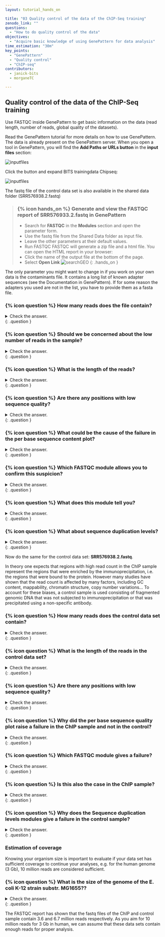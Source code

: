 ```yaml
---
layout: tutorial_hands_on

title: "03 Quality control of the data of the ChIP-Seq training"
zenodo_link: ""
questions:
  - "How to do quality control of the data"
objectives:
  - "Acquire basic knowledge of using GenePattern for data analysis"
time_estimation: "30m"
key_points:
  - "GenePattern"
  - "Quality control"
  - "ChIP-seq"
contributors:
  - janick-bits
  - morganeTC

---
```


## Quality control of the data of the ChIP-Seq training

Use FASTQC inside GenePattern to get basic information on the data (read length, number of reads, global quality of the datasets).

Read the GenePattern tutorial for more details on how to use GenePattern.
The data is already present on the GenePattern server. When you open a tool in GenePattern, you will find the **Add Paths or URLs button** in the **input files** section: 

![inputfiles](../../images/GPAddPaths.png)

Click the button and expand BITS trainingdata Chipseq: 

![inputfiles](../../images/GPSharedData.png)

The fastq file of the control data set is also available in the shared data folder (SRR576938.2.fastq)

> ### {% icon hands_on %} Generate and view the FASTQC report of SRR576933.2.fastq in GenePattern 
>
> - Search for **FASTQC** in the **Modules** section and open the parameter form.
> - Use the fastq file from the Shared Data folder as input file.
> - Leave the other parameters at their default values.
> - Run FASTQC
> FASTQC will generate a zip file and a html file. You can open the HTML report in your browser: 
> - Click the name of the output file at the bottom of the page.
> - Select **Open Link**
>   ![searchGEO](../../images/GP18.png)
{: .hands_on }

The only parameter you might want to change in if you work on your own data is the contaminants file. It contains a long list of known adapter sequences (see the Documentation in GenePattern). If for some reason the adapters you used are not in the list, you have to provide them as a fasta file. 

### {% icon question %} How many reads does the file contain?  

<details markdown='1'>
  <summary>Check the answer.</summary>

This is one of the results of the Basic statistics module in FASTQC (red): 

![fastqc9b](../../images/FASTQC9b.png)

Knowing that it is recommended for ChIPSeq to have around 30 million reads, the number of reads in this fastq file seems very low. 
</details>
{: .question }

### {% icon question %} Should we be concerned about the low number of reads in the sample?  

<details markdown='1'>
  <summary>Check the answer.</summary>

No it's not a problem because the sample comes from E. coli. This bacterium has a very small genome so 3 million reads will still generate high coverage. However, if this was a human or mouse sample the number of reads would be way too low and we would indeed be concerned. 

</details>
{: .question }

### {% icon question %} What is the length of the reads?  

<details markdown='1'>
  <summary>Check the answer.</summary>

This is one of the results of the Basic statistics module in FASTQC (green): 

![fastqc9b](../../images/FASTQC9b.png)

Again, you see that the data set consists of very short reads although this data set is very recent. This is because it has been shown that elongating the reads does not improve your results in ChIP-Seq analysis. It will just cost you more money.

</details>
{: .question }

### {% icon question %} Are there any positions with low sequence quality?  

<details markdown='1'>
  <summary>Check the answer.</summary>

This is shown in the Per base sequence quality module in FASTQC:

![fastqcpositions](../../images/FASTQC11b.png)

The overall sequence quality is good, although it drops sharply at the last position, but this is normal in Illumina data, so this feature is not raising hard concerns.

</details>
{: .question }

### {% icon question %} What could be the cause of the failure in the per base sequence content plot?  

<details markdown='1'>
  <summary>Check the answer.</summary>

The content of the 4 nucleotides is far from constant over all positions: 

![fastqcadapters](../../images/FASTQC12b.png)

This typically point the presence of adapter or other contaminating sequences in your reads. 

</details>
{: .question }

### {% icon question %} Which FASTQC module allows you to confirm this suspicion?  

<details markdown='1'>
  <summary>Check the answer.</summary>

The **Overrepresented sequences** module will show if your read file is enriched in known contaminants.

</details>
{: .question }

### {% icon question %} What does this module tell you?  

<details markdown='1'>
  <summary>Check the answer.</summary>

The **Overrepresented sequences** module shows a high percentage of adapter sequencess (29% !).

![fastqcadapters](../../images/FASTQC13b.png)

Again you see that adapter contamination is a frequently occurring problem of Illumina NGS data.

</details>
{: .question }

### {% icon question %} What about sequence duplication levels?  

<details markdown='1'>
  <summary>Check the answer.</summary>

There is sequence duplication. Adapter contamination will be partly responsible for the high duplication levels (the blue peaks at the far right of the plot) but the main cause lies in the technique itself. Typically, after ChIP, you end up with a very small initial amount of DNA (antibodies are not that effective, many cleanup steps in the protocol,...) and you have to do PCR to get your library up to a proper size for sequencing. So naturally, you expect many clones of the same DNA fragment due to the small initial size of the library. 

![fastqcadapters](../../images/FASTQC17b.png)

</details>
{: .question }

Now do the same for the control data set: **SRR576938.2.fastq**.

In theory one expects that regions with high read count in the ChIP sample represent the regions that were enriched by the immunoprecipitation, i.e. the regions that were bound to the protein. However many studies have shown that the read count is affected by many factors, including GC content, mappability, chromatin structure, copy number variations... To account for these biases, a control sample is used consisting of fragmented genomic DNA that was not subjected to immunoprecipitation or that was precipitated using a non-specific antibody.

### {% icon question %} How many reads does the control data set contain?  

<details markdown='1'>
  <summary>Check the answer.</summary>

This is one of the results of the **Basic statistics** module in FASTQC. You see that the control data set contains the double amount of reads as the ChIP data set.

The ChIP and control samples are usually sequenced at different depths, generating files with different total number of reads. This means that these two samples have to be made comparable later on in the analysis by normalization (see ChIP-Seq training).

</details>
{: .question }

### {% icon question %} What is the length of the reads in the control data set?  

<details markdown='1'>
  <summary>Check the answer.</summary>

This is one of the results of the **Basic statistics** module in FASTQC. You see that the control data set contains reads of 36 bases just like the ChIP data set.
</details>
{: .question }

### {% icon question %} Are there any positions with low sequence quality?  

<details markdown='1'>
  <summary>Check the answer.</summary>

This is shown in the Per base sequence quality module in FASTQC: 

![fastqc9b](../../images/FASTQC14b.png)

The overall sequence quality is good, although it drops sharply at the last position, but this is normal in Illumina data, so this feature is not raising hard concerns.

</details>
{: .question }

### {% icon question %} Why did the per base sequence quality plot raise a failure in the ChIP sample and not in the control?  

<details markdown='1'>
  <summary>Check the answer.</summary>

In the slides you can see that the thresholds for a warning are: 

- end of box < 10
- median < 25

![fastqcpositions](../../images/FASTQC14c.png)

On the figure you see that the culprit is the median:

- In the ChIP sample the median Phred score of the last position is 21 (so below 25) raising a failure
- In the control sample the median Phred score of the last position is 26 (so above 25)

</details>
{: .question }

### {% icon question %} Which FASTQC module gives a failure?  

<details markdown='1'>
  <summary>Check the answer.</summary>

The **Per tile sequence quality** module. The quality of one of the tiles is consistently different from the rest of the tiles

![fastqcadapters](../../images/FASTQC15b.png)

</details>
{: .question }

### {% icon question %} Is this also the case in the ChIP sample?  

<details markdown='1'>
  <summary>Check the answer.</summary>

Yes, you see exactly the same problem in the ChIP sample. Since both samples were probably loaded on the same lane, it seems normal that you see the same problem in the ChIP sample.

![fastqcadapters](../../images/FASTQC15c.png)

</details>
{: .question }

### {% icon question %} Why does the Sequence duplication levels modules give a failure in the control sample?  

<details markdown='1'>
  <summary>Check the answer.</summary>

The duplication levels in the control data set are high. 

![fastqcadapters](../../images/FASTQC15d.png)

There are a high number of sequences with low duplication levels which could be due to high coverage. Remember that you are working with E. coli which has a small genome.

</details>
{: .question }

### Estimation of coverage

Knowing your organism size is important to evaluate if your data set has sufficient coverage to continue your analyses, e.g. for the human genome (3 Gb), 10 million reads are considered sufficient.

### {% icon question %} What is the size of the genome of the E. coli K-12 strain substr. MG1655??  

<details markdown='1'>
  <summary>Check the answer.</summary>

- Go to the [NCBI website](http://www.ncbi.nlm.nih.gov/)
- Select the **Genome** database to search in
- Type **Escherichia coli** in the search term box
- Click **Search**

![fastqcadapters](../../images/Genome2.png)

The genome is 4.64 Mbase. 

</details>
{: .question }

The FASTQC report has shown that the fastq files of the ChIP and control sample contain 3.6 and 6.7 million reads respectively. As you aim for 10 million reads for 3 Gb in human, we can assume that these data sets contain enough reads for proper analysis. 